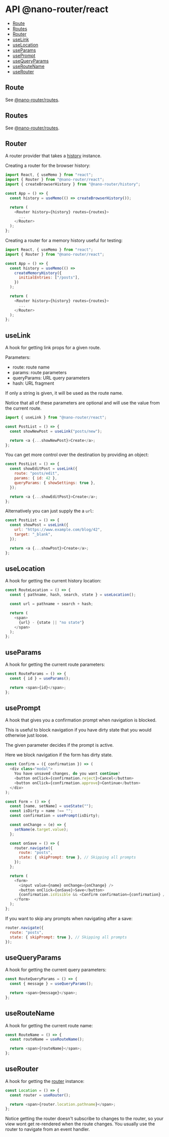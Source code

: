 # API @nano-router/react

<!-- toc -->

- [Route](#route)
- [Routes](#routes)
- [Router](#router)
- [useLink](#uselink)
- [useLocation](#uselocation)
- [useParams](#useparams)
- [usePrompt](#useprompt)
- [useQueryParams](#usequeryparams)
- [useRouteName](#useroutename)
- [useRouter](#userouter)

<!-- tocstop -->

## Route

See [@nano-router/routes](../routes/API.md#Route).

## Routes

See [@nano-router/routes](../routes/API.md#Routes).

## Router

A router provider that takes a [history](../history/Readme.md) instance.

Creating a router for the browser history:

```js
import React, { useMemo } from "react";
import { Router } from "@nano-router/react";
import { createBrowserHistory } from "@nano-router/history";

const App = () => {
  const history = useMemo(() => createBrowserHistory());

  return (
    <Router history={history} routes={routes}>
      ...
    </Router>
  );
};
```

Creating a router for a memory history useful for testing:

```js
import React, { useMemo } from "react";
import { Router } from "@nano-router/react";

const App = () => {
  const history = useMemo(() =>
    createMemoryHistory({
      initialEntries: ["/posts"],
    })
  );

  return (
    <Router history={history} routes={routes}>
      ...
    </Router>
  );
};
```

## useLink

A hook for getting link props for a given route.

Parameters:

- route: route name
- params: route parameters
- queryParams: URL query parameters
- hash: URL fragment

If only a string is given, it will be used as the route name.

Notice that all of these parameters are optional and will use the value from the
current route.

```js
import { useLink } from "@nano-router/react";

const PostList = () => {
  const showNewPost = useLink("posts/new");

  return <a {...showNewPost}>Create</a>;
};
```

You can get more control over the destination by providing an object:

```js
const PostList = () => {
  const showEditPost = useLink({
    route: "posts/edit",
    params: { id: 42 },
    queryParams: { showSettings: true },
  });

  return <a {...showEditPost}>Create</a>;
};
```

Alternatively you can just supply the a `url`:

```js
const PostList = () => {
  const showPost = useLink({
    url: "https://www.example.com/blog/42",
    target: "_blank",
  });

  return <a {...showPost}>Create</a>;
};
```

## useLocation

A hook for getting the current history location:

```js
const RouteLocation = () => {
  const { pathname, hash, search, state } = useLocation();

  const url = pathname + search + hash;

  return (
    <span>
      {url} - {state || "no state"}
    </span>
  );
};
```

## useParams

A hook for getting the current route parameters:

```js
const RouteParams = () => {
  const { id } = useParams();

  return <span>{id}</span>;
};
```

## usePrompt

A hook that gives you a confirmation prompt when navigation is blocked.

This is useful to block navigation if you have dirty state that you would
otherwise just loose.

The given parameter decides if the prompt is active.

Here we block navigation if the form has dirty state.

```js
const Confirm = ({ confirmation }) => (
  <div class="modal">
    You have unsaved changes, do you want continue?
    <button onClick={confirmation.reject}>Cancel</button>
    <button onClick={confirmation.approve}>Continue</button>
  </div>
);

const Form = () => {
  const [name, setName] = useState("");
  const isDirty = name !== "";
  const confirmation = usePrompt(isDirty);

  const onChange = (e) => {
    setName(e.target.value);
  };

  const onSave = () => {
    router.navigate({
      route: "posts",
      state: { skipPrompt: true }, // Skipping all prompts
    });
  };

  return (
    <form>
      <input value={name} onChange={onChange} />
      <button onClick={onSave}>Save</button>
      {confirmation.isVisible && <Confirm confirmation={confirmation} />}
    </form>
  );
};
```

If you want to skip any prompts when navigating after a save:

```js
router.navigate({
  route: "posts",
  state: { skipPrompt: true }, // Skipping all prompts
});
```

## useQueryParams

A hook for getting the current query parameters:

```js
const RouteQueryParams = () => {
  const { message } = useQueryParams();

  return <span>{message}</span>;
};
```

## useRouteName

A hook for getting the current route name:

```js
const RouteName = () => {
  const routeName = useRouteName();

  return <span>{routeName}</span>;
};
```

## useRouter

A hook for getting the [router](../router) instance:

```js
const Location = () => {
  const router = useRouter();

  return <span>{router.location.pathname}</span>;
};
```

Notice getting the router doesn't subscribe to changes to the router, so your
view wont get re-rendered when the route changes. You usually use the router to navigate from an event handler.
